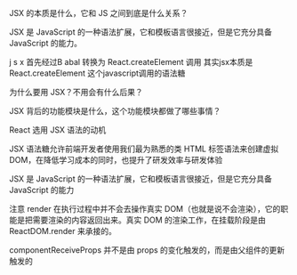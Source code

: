 JSX 的本质是什么，它和 JS 之间到底是什么关系？



JSX 是 JavaScript 的一种语法扩展，它和模板语言很接近，但是它充分具备 JavaScript 的能力。



j s x 首先经过B abal 转换为 React.createElement 调用  其实jsx本质是React.createElement 这个javascript调用的语法糖

为什么要用 JSX？不用会有什么后果？

JSX 背后的功能模块是什么，这个功能模块都做了哪些事情？



React 选用 JSX 语法的动机

JSX 语法糖允许前端开发者使用我们最为熟悉的类 HTML 标签语法来创建虚拟 DOM，在降低学习成本的同时，也提升了研发效率与研发体验

JSX 是 JavaScript 的一种语法扩展，它和模板语言很接近，但是它充分具备 JavaScript 的能力

注意 render 在执行过程中并不会去操作真实 DOM（也就是说不会渲染），它的职能是把需要渲染的内容返回出来。真实 DOM 的渲染工作，在挂载阶段是由 ReactDOM.render 来承接的。

componentReceiveProps 并不是由 props 的变化触发的，而是由父组件的更新触发的

